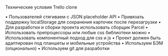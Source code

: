 Технические уcловия Trello clone

• Пользователей стягиваем с JSON placeholder API
• Привязать поддержку localStorage для сохранения карточек после перезагрузки
• Для разработки и сборки проекта использовать сборщик Parcel
• Использовать препроцессоры или любые css библиотеки можно
• Использовать компонентный подход для css и js
• Проект должен быть адаптирован под планшеты и мобильные устройства
• Используем БЭМ (опционально)
• Используем git для разработки
